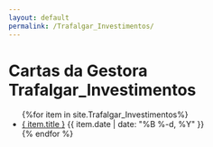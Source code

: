 ```yaml
---
layout: default
permalink: /Trafalgar_Investimentos/
---
```


<h1>Cartas da Gestora Trafalgar_Investimentos</h1>
<ul>
{%for item in site.Trafalgar_Investimentos%}
  <li>
    <a href="{ site.baseurl }{ item.url }">{ item.title }</a>
<span>{{ item.date | date: "%B %-d, %Y" }}</span>
  </li>
    {% endfor %}
</ul>
